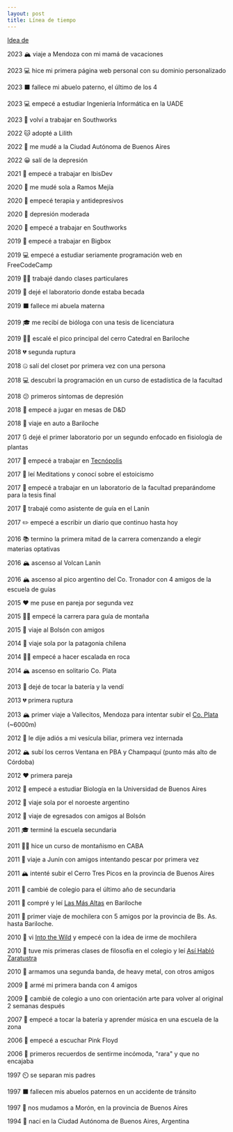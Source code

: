 ```yaml
---
layout: post
title: Línea de tiempo
---
```


[Idea de](https://taylor.town/timeline)

2023 🏔️ viaje a Mendoza con mi mamá de vacaciones

2023 💻 hice mi primera página web personal con su dominio personalizado

2023 ⬛ fallece mi abuelo paterno, el último de los 4

2023 💻 empecé a estudiar Ingeniería Informática en la UADE

2023 💼 volví a trabajar en Southworks

2022 🐱 adopté a Lilith

2022 🚚 me mudé a la Ciudad Autónoma de Buenos Aires

2022 😀 salí de la depresión

2021 💼 empecé a trabajar en IbisDev

2020 🚚 me mudé sola a Ramos Mejía

2020 💬 empecé terapia y antidepresivos

2020 🙁 depresión moderada

2020 💼 empecé a trabajar en Southworks

2019 💼 empecé a trabajar en Bigbox

2019 💻 empecé a estudiar seriamente programación web en FreeCodeCamp

2019 👩‍🏫 trabajé dando clases particulares

2019 👋 dejé el laboratorio donde estaba becada

2019 ⬛ fallece mi abuela materna

2019 🎓 me recibí de bióloga con una tesis de licenciatura

2019 🧗‍♀️ escalé el pico principal del cerro Catedral en Bariloche

2018 💔 segunda ruptura

2018 🤐 salí del closet por primera vez con una persona

2018 💻 descubrí la programación en un curso de estadística de la facultad

2018 😕 primeros síntomas de depresión

2018 🐉 empecé a jugar en mesas de D&D

2018 🚗 viaje en auto a Bariloche

2017 🔃 dejé el primer laboratorio por un segundo enfocado en fisiología de plantas

2017 🥼 empecé a trabajar en [Tecnópolis](https://es.wikipedia.org/wiki/Tecn%C3%B3polis)

2017 📖 leí Meditations y conocí sobre el estoicismo

2017 🥼 empecé a trabajar en un laboratorio de la facultad preparándome para la tesis final

2017 🥾 trabajé como asistente de guía en el Lanín

2017 ✏️ empecé a escribir un diario que continuo hasta hoy

2016 📚 termino la primera mitad de la carrera comenzando a elegir materias optativas

2016 🏔️ ascenso al Volcan Lanín

2016 🏔️ ascenso al pico argentino del Co. Tronador con 4 amigos de la escuela de guías

2015 ❤️ me puse en pareja por segunda vez

2015 🧗‍♀️ empecé la carrera para guía de montaña

2015 🌳 viaje al Bolsón con amigos

2014 🎒 viaje sola por la patagonia chilena

2014 🧗‍♀️ empecé a hacer escalada en roca

2014 🏔️ ascenso en solitario Co. Plata

2013 🎵 dejé de tocar la batería y la vendí

2013 💔 primera ruptura

2013 🏔️ primer viaje a Vallecitos, Mendoza para intentar subir el [Co. Plata](https://es.wikipedia.org/wiki/Cerro_El_Plata) (~6000m)

2012 🏥 le dije adiós a mi vesícula biliar, primera vez internada

2012 🏔️ subí los cerros Ventana en PBA y Champaquí (punto más alto de Córdoba)

2012 ❤️ primera pareja

2012 🧬 empecé a estudiar Biología en la Universidad de Buenos Aires

2012 🎒 viaje sola por el noroeste argentino

2012 🎒 viaje de egresados con amigos al Bolsón

2011 🎓 terminé la escuela secundaria

2011 🧗‍♂️ hice un curso de montañismo en CABA

2011 🎣 viaje a Junín con amigos intentando pescar por primera vez

2011 🏔️ intenté subir el Cerro Tres Picos en la provincia de Buenos Aires

2011 🏫 cambié de colegio para el último año de secundaria

2011 📖 compré y leí [Las Más Altas](https://www.libreriadesnivel.com/libros/las-mas-altas/9789872551216/) en Bariloche

2011 🎒 primer viaje de mochilera con 5 amigos por la provincia de Bs. As. hasta Bariloche.

2010 🥾 vi [Into the Wild](https://m.imdb.com/title/tt0758758/?language=es-es) y empecé con la idea de irme de mochilera

2010 📖 tuve mis primeras clases de filosofía en el colegio y leí [Así Habló Zaratustra](https://www.goodreads.com/book/show/51893.Thus_Spoke_Zarathustra)

2010 🎵 armamos una segunda banda, de heavy metal, con otros amigos

2009 🎵 armé mi primera banda con 4 amigos

2009 🏫 cambié de colegio a uno con orientación arte para volver al original 2 semanas después

2007 🥁 empecé a tocar la batería y aprender música en una escuela de la zona

2006 🧱 empecé a escuchar Pink Floyd

2006 🤔 primeros recuerdos de sentirme incómoda, "rara" y que no encajaba

1997 ⏲️ se separan mis padres

1997 ⬛ fallecen mis abuelos paternos en un accidente de tránsito

1997 🚚 nos mudamos a Morón, en la provincia de Buenos Aires

1994 👶 nací en la Ciudad Autónoma de Buenos Aires, Argentina